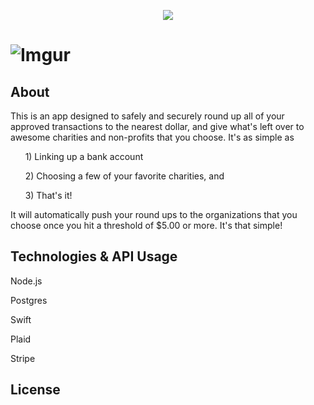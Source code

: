 <p align="center">
  <img src="http://i.imgur.com/Bwv9Kwz.png">
</p>

# ![Imgur](http://i.imgur.com/smXhS7E.png)

## About

This is an app designed to safely and securely round up all of your approved transactions to the nearest dollar, and give what's left over to awesome charities and non-profits that you choose. It's as simple as

&nbsp;&nbsp;&nbsp;&nbsp;&nbsp;&nbsp;1) Linking up a bank account  

&nbsp;&nbsp;&nbsp;&nbsp;&nbsp;&nbsp;2) Choosing a few of your favorite charities, and  

&nbsp;&nbsp;&nbsp;&nbsp;&nbsp;&nbsp;3) That's it! 

It will automatically push your round ups to the organizations that you choose once you hit a threshold of $5.00 or more. It's that simple!

## Technologies & API Usage

Node.js

Postgres

Swift

Plaid

Stripe

## License
